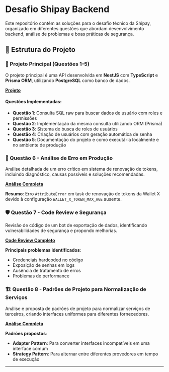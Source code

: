                          
# Desafio Shipay Backend

Este repositório contém as soluções para o desafio técnico da Shipay, organizado em diferentes questões que abordam desenvolvimento backend, análise de problemas e boas práticas de segurança.

## 📁 Estrutura do Projeto

### 🚀 Projeto Principal (Questões 1-5)
O projeto principal é uma API desenvolvida em **NestJS** com **TypeScript** e **Prisma ORM**, utilizando **PostgreSQL** como banco de dados.

**[Projeto](https://github.com/wagnerjunr/Desafio-Shipay-Backend/blob/main/Projeto/README.md)**

#### Questões Implementadas:
- **Questão 1**: Consulta SQL raw para buscar dados de usuário com roles e permissões
- **Questão 2**: Implementação da mesma consulta utilizando ORM (Prisma)
- **Questão 3**: Sistema de busca de roles de usuários
- **Questão 4**: Criação de usuários com geração automática de senha
- **Questão 5**: Documentação do projeto e como executá-la localmente e no ambiente de produção

### 🔧 Questão 6 - Análise de Erro em Produção
Análise detalhada de um erro crítico em sistema de renovação de tokens, incluindo diagnóstico, causas possíveis e soluções recomendadas.

**[Análise Completa](https://github.com/wagnerjunr/Desafio-Shipay-Backend/blob/main/6%20Quest%C3%A3o/README.md)**

**Resumo**: Erro `AttributeError` em task de renovação de tokens da Wallet X devido à configuração `WALLET_X_TOKEN_MAX_AGE` ausente.

### 🛡️ Questão 7 - Code Review e Segurança
Revisão de código de um bot de exportação de dados, identificando vulnerabilidades de segurança e propondo melhorias.

**[Code Review Completo](https://github.com/wagnerjunr/Desafio-Shipay-Backend/blob/main/7%20Quest%C3%A3o/README.md)**

**Principais problemas identificados**:
- Credenciais hardcoded no código
- Exposição de senhas em logs
- Ausência de tratamento de erros
- Problemas de performance

### 🏗️ Questão 8 - Padrões de Projeto para Normalização de Serviços
Análise e proposta de padrões de projeto para normalizar serviços de terceiros, criando interfaces uniformes para diferentes fornecedores.

**[Análise Completa](https://github.com/wagnerjunr/Desafio-Shipay-Backend/blob/main/8%20Quest%C3%A3o/README.md)**

**Padrões propostos**:
- **Adapter Pattern**: Para converter interfaces incompatíveis em uma interface comum
- **Strategy Pattern**: Para alternar entre diferentes provedores em tempo de execução
---
        
